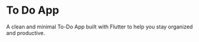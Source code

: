 # To Do App

A clean and minimal To-Do App built with Flutter to help you stay organized and productive.
